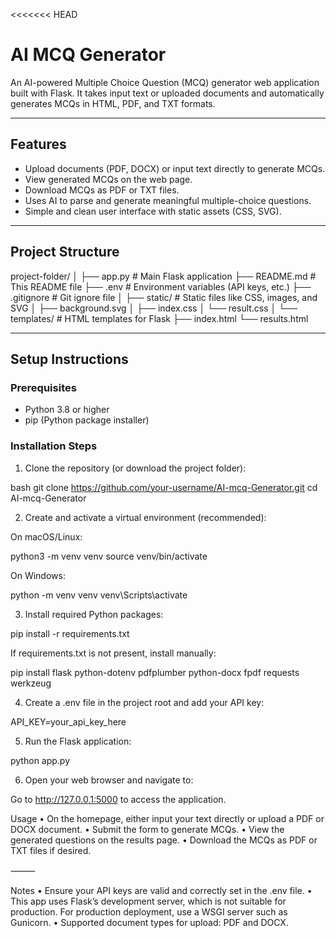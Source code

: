 <<<<<<< HEAD
# AI MCQ Generator

An AI-powered Multiple Choice Question (MCQ) generator web application built with Flask. It takes input text or uploaded documents and automatically generates MCQs in HTML, PDF, and TXT formats.

---

## Features

- Upload documents (PDF, DOCX) or input text directly to generate MCQs.
- View generated MCQs on the web page.
- Download MCQs as PDF or TXT files.
- Uses AI to parse and generate meaningful multiple-choice questions.
- Simple and clean user interface with static assets (CSS, SVG).

---

## Project Structure

project-folder/
│
├── app.py               # Main Flask application
├── README.md            # This README file
├── .env                 # Environment variables (API keys, etc.)
├── .gitignore           # Git ignore file
│
├── static/              # Static files like CSS, images, and SVG
│   ├── background.svg
│   ├── index.css
│   └── result.css
│
└── templates/           # HTML templates for Flask
├── index.html
└── results.html

---

## Setup Instructions

### Prerequisites

- Python 3.8 or higher
- pip (Python package installer)

### Installation Steps

1. Clone the repository (or download the project folder):

bash
git clone https://github.com/your-username/AI-mcq-Generator.git
cd AI-mcq-Generator

2.	Create and activate a virtual environment (recommended):

On macOS/Linux:

python3 -m venv venv
source venv/bin/activate

On Windows:

python -m venv venv
venv\Scripts\activate

3.	Install required Python packages:

pip install -r requirements.txt

If requirements.txt is not present, install manually:

pip install flask python-dotenv pdfplumber python-docx fpdf requests werkzeug

	
4.	Create a .env file in the project root and add your API key:

API_KEY=your_api_key_here

5.	Run the Flask application:

python app.py

6.	Open your web browser and navigate to:

Go to http://127.0.0.1:5000 to access the application.

Usage
	•	On the homepage, either input your text directly or upload a PDF or DOCX document.
	•	Submit the form to generate MCQs.
	•	View the generated questions on the results page.
	•	Download the MCQs as PDF or TXT files if desired.

⸻

Notes
	•	Ensure your API keys are valid and correctly set in the .env file.
	•	This app uses Flask’s development server, which is not suitable for production. For production deployment, use a WSGI server such as Gunicorn.
	•	Supported document types for upload: PDF and DOCX.

